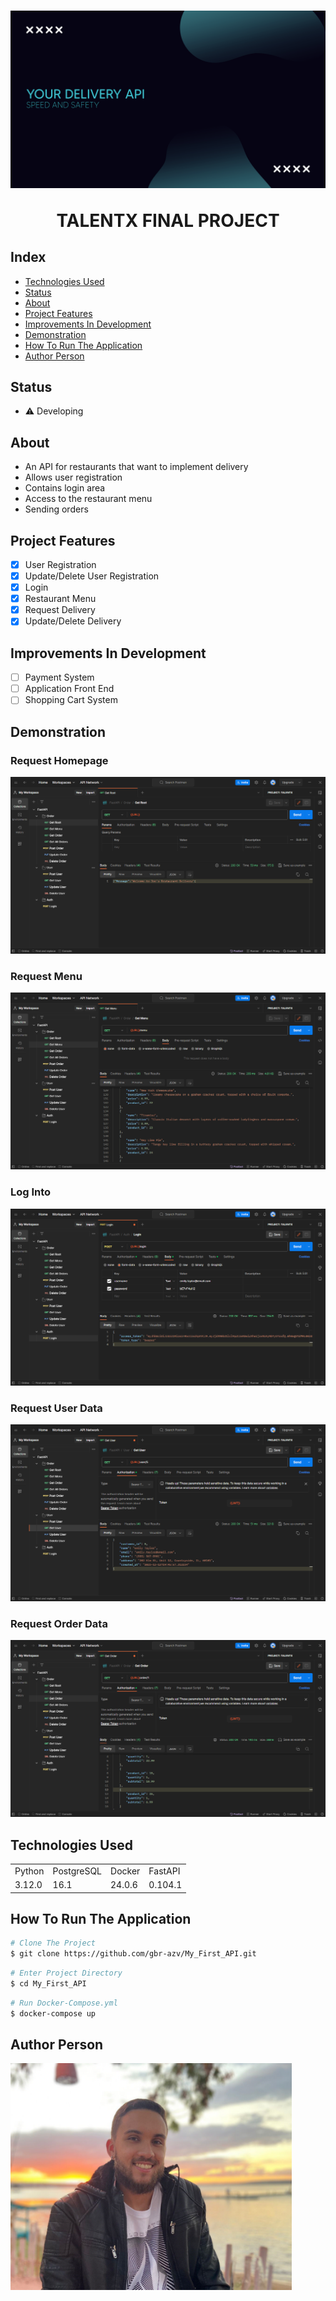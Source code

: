 <h1 align="center">
<img src="./docs/assets/api_logo.png"/>
<p>TALENTX FINAL PROJECT</p>
</h1>

## Index

- <a href="#technologies-used"> Technologies Used </a>
- <a href="#status"> Status </a>
- <a href="#about"> About </a>
- <a href="#project-features"> Project Features </a>
- <a href="#improvements-in-development"> Improvements In Development </a>
- <a href="#demonstration"> Demonstration </a>
- <a href="#how-to-run-the-application"> How To Run The Application </a>
- <a href="#author-person"> Author Person </a>

## Status

- ⚠️ Developing

## About

- An API for restaurants that want to implement delivery
- Allows user registration
- Contains login area
- Access to the restaurant menu
- Sending orders


## Project Features

- [x] User Registration
- [x] Update/Delete User Registration
- [x] Login
- [x] Restaurant Menu
- [x] Request Delivery
- [x] Update/Delete Delivery

## Improvements In Development

- [ ] Payment System
- [ ] Application Front End
- [ ] Shopping Cart System

## Demonstration

### Request Homepage
![Homepage](./docs/assets/api_homepage.png)
### Request Menu
![Menu](./docs/assets/api_menu.png)
### Log Into
![Login](./docs/assets/api_login.png)
### Request User Data
![User Data](./docs/assets/api_user_data.png)
### Request Order Data
![Order Data](./docs/assets/api_order.png)

## Technologies Used

<table>
  <tr>
    <td>Python</td>
    <td>PostgreSQL</td>
    <td>Docker</td>
    <td>FastAPI</td>
  </tr>
  <tr>
    <td>3.12.0</td>
    <td>16.1</td>
    <td>24.0.6</td>
    <td>0.104.1</td>
  </tr>
</table>

## How To Run The Application

```bash
# Clone The Project
$ git clone https://github.com/gbr-azv/My_First_API.git
```

```bash
# Enter Project Directory
$ cd My_First_API
```

```bash
# Run Docker-Compose.yml
$ docker-compose up
```

## Author Person

<img style="width:450px" src="./docs/assets/api_author.png"/>
